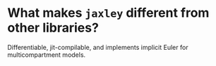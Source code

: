 # What makes `jaxley` different from other libraries?

Differentiable, jit-compilable, and implements implicit Euler for multicompartment models.